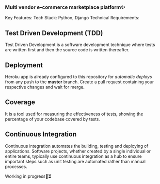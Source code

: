 ### Multi vendor e-commerce marketplace platform✨

Key Features:
Tech Stack: Python, Django
Technical Requirements:
## Test Driven Development (TDD)
Test Driven Development is a software development technique where tests are written first and then the source code is written thereafter.
## Deployment
Heroku app is already configured to this repository for *automatic deploys* from any push to the **master** branch. Create a pull request containing your respective changes and wait for merge.

## Coverage 
It is a tool used for measuring the effectiveness of tests, showing the percentage of your codebase covered by tests.
## Continuous Integration
Continuous integration automates the building, testing and deploying of applications. Software projects, whether created by a single individual or entire teams, typically use continuous integration as a hub to ensure important steps such as unit testing are automated rather than manual processes.

Working in progress🔨⏳